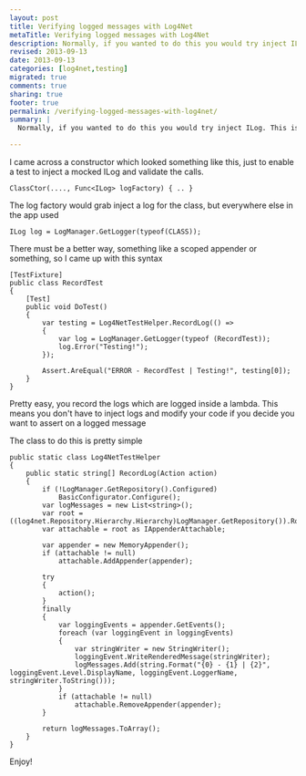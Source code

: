 ```yaml
---
layout: post
title: Verifying logged messages with Log4Net
metaTitle: Verifying logged messages with Log4Net
description: Normally, if you wanted to do this you would try inject ILog. This is a cleaner alternative
revised: 2013-09-13
date: 2013-09-13
categories: [log4net,testing]
migrated: true
comments: true
sharing: true
footer: true
permalink: /verifying-logged-messages-with-log4net/
summary: | 
  Normally, if you wanted to do this you would try inject ILog. This is a cleaner alternative

---
```

I came across a constructor which looked something like this, just to enable a test to inject a mocked ILog and validate the calls.

    ClassCtor(...., Func<ILog> logFactory) { .. }

The log factory would grab inject a log for the class, but everywhere else in the app used

    ILog log = LogManager.GetLogger(typeof(CLASS));

There must be a better way, something like a scoped appender or something, so I came up with this syntax
<!-- more -->
    [TestFixture]
    public class RecordTest
    {
        [Test]
        public void DoTest()
        {
            var testing = Log4NetTestHelper.RecordLog(() =>
            {
                var log = LogManager.GetLogger(typeof (RecordTest));
                log.Error("Testing!");
            });
 
            Assert.AreEqual("ERROR - RecordTest | Testing!", testing[0]);
        }
    }

Pretty easy, you record the logs which are logged inside a lambda. This means you don't have to inject logs and modify your code if you decide you want to assert on a logged message

The class to do this is pretty simple

    public static class Log4NetTestHelper
    {
        public static string[] RecordLog(Action action)
        {
            if (!LogManager.GetRepository().Configured)
                BasicConfigurator.Configure();
            var logMessages = new List<string>();
            var root = ((log4net.Repository.Hierarchy.Hierarchy)LogManager.GetRepository()).Root;
            var attachable = root as IAppenderAttachable;
 
            var appender = new MemoryAppender();
            if (attachable != null)
                attachable.AddAppender(appender);
 
            try
            {	        
                action();
            }
            finally
            {
                var loggingEvents = appender.GetEvents();
                foreach (var loggingEvent in loggingEvents)
                {
                    var stringWriter = new StringWriter();
                    loggingEvent.WriteRenderedMessage(stringWriter);
                    logMessages.Add(string.Format("{0} - {1} | {2}", loggingEvent.Level.DisplayName, loggingEvent.LoggerName, stringWriter.ToString()));
                }
                if (attachable != null)
                    attachable.RemoveAppender(appender);
            }

            return logMessages.ToArray();
        }
    }

Enjoy!